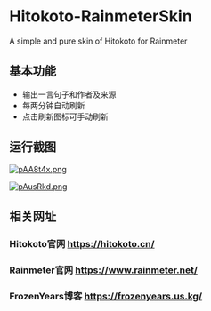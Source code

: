 # Hitokoto-RainmeterSkin
A simple and pure skin of Hitokoto for Rainmeter

## 基本功能
* 输出一言句子和作者及来源
* 每两分钟自动刷新
* 点击刷新图标可手动刷新

## 运行截图
[![pAA8t4x.png](https://s21.ax1x.com/2024/08/29/pAA8t4x.png)](https://imgse.com/i/pAA8t4x)

[![pAusRkd.png](https://s21.ax1x.com/2024/09/15/pAusRkd.png)](https://imgse.com/i/pAusRkd)

## 相关网址
### Hitokoto官网    https://hitokoto.cn/
### Rainmeter官网   https://www.rainmeter.net/
### FrozenYears博客 https://frozenyears.us.kg/
